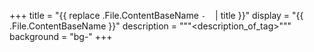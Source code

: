 +++
title = "{{ replace .File.ContentBaseName `-` ` ` | title }}"
display = "{{ .File.ContentBaseName }}"
description = """<description_of_tag>"""
background = "bg-<color>"
+++
